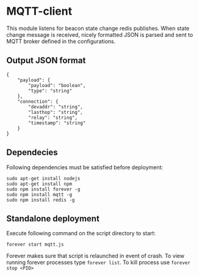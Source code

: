 # MQTT-client

This module listens for beacon state change redis publishes. When state change message is received,
nicely formatted JSON is parsed and sent to MQTT broker defined in the configurations.

## Output JSON format

```
{
    "payload": {
        "payload": "boolean",
        "type": "string"
    },
    "connection": {
        "devaddr": "string",
        "lasthop": "string",
        "relay": "string",
        "timestamp": "string"
    }
}
```

## Dependecies

Following dependencies must be satisfied before deployment:

```
sudo apt-get install nodejs
sudo apt-get install npm
sudo npm install forever -g
sudo npm install mqtt -g
sudo npm install redis -g
```

## Standalone deployment

Execute following command on the script directory to start:

```
forever start mqtt.js
```

Forever makes sure that script is relaunched in event of crash. To view running
forever processes type `forever list`. To kill process use `forever stop <PID>`
